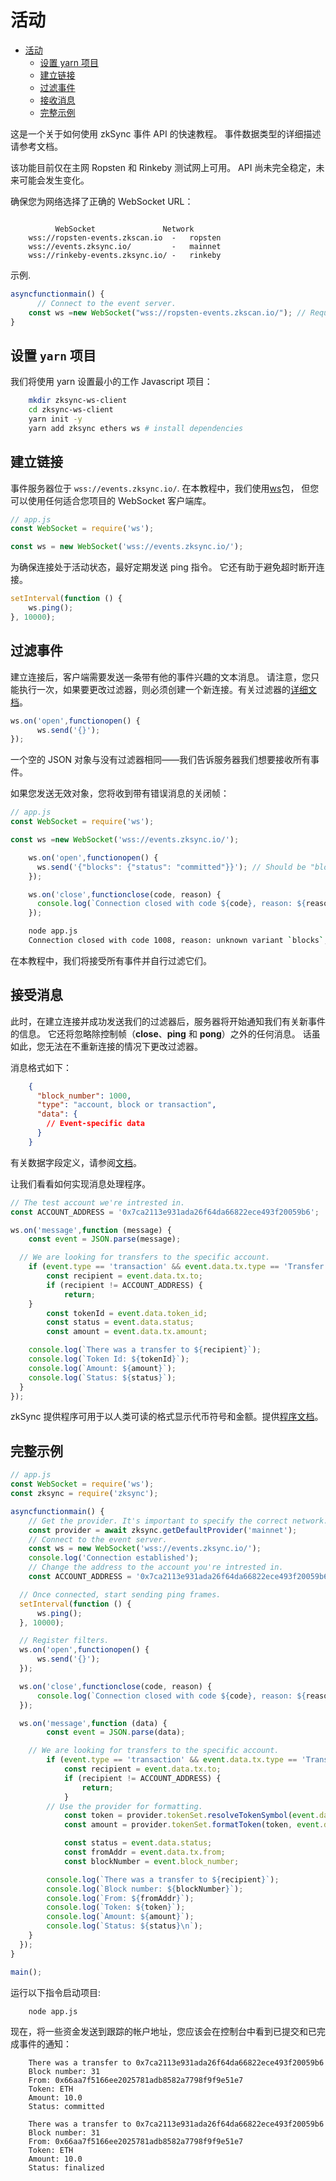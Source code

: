 # 活动

- [活动](https://merlin-li.github.io/zksync/watching#watching-events)
    - [设置 yarn 项目](https://merlin-li.github.io/zksync/watching#setting-up-the-yarn-project)
    - [建立链接](https://merlin-li.github.io/zksync/watching#establishing-a-connection)
    - [过滤事件](https://merlin-li.github.io/zksync/watching#filtering-events)
    - [接收消息](https://merlin-li.github.io/zksync/watching#receiving-messages)
    - [完整示例](https://merlin-li.github.io/zksync/watching#full-example)

这是一个关于如何使用 zkSync 事件 API 的快速教程。 事件数据类型的详细描述请参考文档。

该功能目前仅在主网 Ropsten 和 Rinkeby 测试网上可用。 API 尚未完全稳定，未来可能会发生变化。

确保您为网络选择了正确的 WebSocket URL：

```

          WebSocket               Network
    wss://ropsten-events.zkscan.io  -   ropsten
    wss://events.zksync.io/         -   mainnet
    wss://rinkeby-events.zksync.io/ -   rinkeby
```

示例.

```jsx
asyncfunctionmain() {
      // Connect to the event server.
	const ws =new WebSocket("wss://ropsten-events.zkscan.io/"); // Required
}
```

## **设置 `yarn` 项目**

我们将使用 yarn 设置最小的工作 Javascript 项目：

```bash
    mkdir zksync-ws-client
    cd zksync-ws-client
    yarn init -y
    yarn add zksync ethers ws # install dependencies
```

## **建立链接**

事件服务器位于 `wss://events.zksync.io/`. 在本教程中，我们使用[ws](https://www.npmjs.com/package/ws)包， 但您可以使用任何适合您项目的 WebSocket 客户端库。

```jsx
// app.js
const WebSocket = require('ws');

const ws = new WebSocket('wss://events.zksync.io/');
```

为确保连接处于活动状态，最好定期发送 ping 指令。 它还有助于避免超时断开连接。

```jsx
setInterval(function () {
    ws.ping();
}, 10000);
```

## **过滤事件**

建立连接后，客户端需要发送一条带有他的事件兴趣的文本消息。 请注意，您只能执行一次，如果要更改过滤器，则必须创建一个新连接。有关过滤器的[详细文档](https://merlin-li.github.io/api/events.html#Filters)。

```jsx
ws.on('open',functionopen() {
      ws.send('{}');
});
```

一个空的 JSON 对象与没有过滤器相同——我们告诉服务器我们想要接收所有事件。

如果您发送无效对象，您将收到带有错误消息的关闭帧：

```jsx
// app.js
const WebSocket = require('ws');

const ws =new WebSocket('wss://events.zksync.io/');

    ws.on('open',functionopen() {
      ws.send('{"blocks": {"status": "committed"}}'); // Should be "block"
    });

    ws.on('close',functionclose(code, reason) {
      console.log(`Connection closed with code ${code}, reason: ${reason}`);
    });
```

```bash
    node app.js
    Connection closed with code 1008, reason: unknown variant `blocks`, expected one of `account`, `block`, `transaction` at line 1 column 9
```

在本教程中，我们将接受所有事件并自行过滤它们。

## **接受消息**

此时，在建立连接并成功发送我们的过滤器后，服务器将开始通知我们有关新事件的信息。 它还将忽略除控制帧（**close**、**ping** 和 **pong**）之外的任何消息。 话虽如此，您无法在不重新连接的情况下更改过滤器。

消息格式如下：

```json
    {
      "block_number": 1000,
      "type": "account, block or transaction",
      "data": {
        // Event-specific data
      }
    }
```

有关数据字段定义，请参阅[文档](https://merlin-li.github.io/api/events.html#Events)。

让我们看看如何实现消息处理程序。

```jsx
// The test account we're intrested in.
const ACCOUNT_ADDRESS = '0x7ca2113e931ada26f64da66822ece493f20059b6';

ws.on('message',function (message) {
	const event = JSON.parse(message);

  // We are looking for transfers to the specific account.
	if (event.type == 'transaction' && event.data.tx.type == 'Transfer') {
		const recipient = event.data.tx.to;
		if (recipient != ACCOUNT_ADDRESS) {
			return;
    }
		const tokenId = event.data.token_id;
		const status = event.data.status;
		const amount = event.data.tx.amount;

    console.log(`There was a transfer to ${recipient}`);
    console.log(`Token Id: ${tokenId}`);
    console.log(`Amount: ${amount}`);
    console.log(`Status: ${status}`);
  }
});
```

zkSync 提供程序可用于以人类可读的格式显示代币符号和金额。提供[程序文档](https://merlin-li.github.io/api/sdk/js/providers.html)。

## **完整示例**

```jsx
// app.js
const WebSocket = require('ws');
const zksync = require('zksync');

asyncfunctionmain() {
	// Get the provider. It's important to specify the correct network.
	const provider = await zksync.getDefaultProvider('mainnet');
	// Connect to the event server.
	const ws = new WebSocket('wss://events.zksync.io/');
	console.log('Connection established');
	// Change the address to the account you're intrested in.
	const ACCOUNT_ADDRESS = '0x7ca2113e931ada26f64da66822ece493f20059b6';

  // Once connected, start sending ping frames.
  setInterval(function () {
      ws.ping();
  }, 10000);

  // Register filters.
  ws.on('open',functionopen() {
      ws.send('{}');
  });

  ws.on('close',functionclose(code, reason) {
      console.log(`Connection closed with code ${code}, reason: ${reason}`);
  });

  ws.on('message',function (data) {
		const event = JSON.parse(data);

    // We are looking for transfers to the specific account.
		if (event.type == 'transaction' && event.data.tx.type == 'Transfer') {
			const recipient = event.data.tx.to;
			if (recipient != ACCOUNT_ADDRESS) {
				return;
			}
	    // Use the provider for formatting.
			const token = provider.tokenSet.resolveTokenSymbol(event.data.token_id);
			const amount = provider.tokenSet.formatToken(token, event.data.tx.amount);

			const status = event.data.status;
			const fromAddr = event.data.tx.from;
			const blockNumber = event.block_number;

	    console.log(`There was a transfer to ${recipient}`);
	    console.log(`Block number: ${blockNumber}`);
	    console.log(`From: ${fromAddr}`);
	    console.log(`Token: ${token}`);
	    console.log(`Amount: ${amount}`);
	    console.log(`Status: ${status}\n`);
    }
  });
}

main();
```

运行以下指令启动项目:

```bash
    node app.js
```

现在，将一些资金发送到跟踪的帐户地址，您应该会在控制台中看到已提交和已完成事件的通知：

```
    There was a transfer to 0x7ca2113e931ada26f64da66822ece493f20059b6
    Block number: 31
    From: 0x66aa7f5166ee2025781adb8582a7798f9f9e51e7
    Token: ETH
    Amount: 10.0
    Status: committed

    There was a transfer to 0x7ca2113e931ada26f64da66822ece493f20059b6
    Block number: 31
    From: 0x66aa7f5166ee2025781adb8582a7798f9f9e51e7
    Token: ETH
    Amount: 10.0
    Status: finalized
```